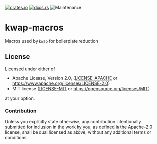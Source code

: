 [![crates.io](https://img.shields.io/crates/v/kwap-macros.svg)](https://crates.io/crates/kwap-macros)
[![docs.rs](https://docs.rs/kwap-macros/badge.svg)](https://docs.rs/kwap-macros/latest)
![Maintenance](https://img.shields.io/badge/maintenance-activly--developed-brightgreen.svg)

# kwap-macros

Macros used by `kwap` for boilerplate reduction

## License

Licensed under either of

* Apache License, Version 2.0, ([LICENSE-APACHE](LICENSE-APACHE) or https://www.apache.org/licenses/LICENSE-2.0)
* MIT license ([LICENSE-MIT](LICENSE-MIT) or https://opensource.org/licenses/MIT)

at your option.

### Contribution

Unless you explicitly state otherwise, any contribution intentionally
submitted for inclusion in the work by you, as defined in the Apache-2.0
license, shall be dual licensed as above, without any additional terms or
conditions.
